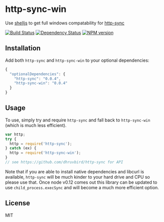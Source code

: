 # http-sync-win

Use [shelljs](https://github.com/arturadib/shelljs) to get full windows compatability for [http-sync](https://github.com/dhruvbird/http-sync)

[![Build Status](https://img.shields.io/travis/ForbesLindesay/http-sync-win/master.svg)](https://travis-ci.org/ForbesLindesay/http-sync-win)
[![Dependency Status](https://img.shields.io/gemnasium/ForbesLindesay/http-sync-win.svg)](https://gemnasium.com/ForbesLindesay/http-sync-win)
[![NPM version](https://img.shields.io/npm/v/http-sync-win.svg)](http://badge.fury.io/js/http-sync-win)

## Installation

Add both `http-sync` and `http-sync-win` to your optional dependencies:

```js
{
  "optionalDependencies": {
    "http-sync": "0.0.4",
    "http-sync-win": "0.0.4"
  }
}
```

## Usage

To use, simply try and require `http-sync` and fall back to `http-sync-win` (which is much less efficient).

```js
var http;
try {
  http = require('http-sync');
} catch (ex) {
  http = require('http-sync-win');
}
// see https://github.com/dhruvbird/http-sync for API
```

Note that if you are able to install native dependencies and libcurl is available, `http-sync` will be much kinder to your hard drive and CPU so please use that.  Once node v0.12 comes out this library can be updated to use `child_process.execSync` and will become a much more efficient option.

## License

  MIT